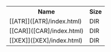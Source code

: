 <table>
<tr><th>Name</th><th>Size</th></tr>
<tr><td>
[[ATR]]([ATR]/index.html)
</td><td>DIR</td></tr>
<tr><td>
[[CAR]]([CAR]/index.html)
</td><td>DIR</td></tr>
<tr><td>
[[XEX]]([XEX]/index.html)
</td><td>DIR</td></tr>
</table>
